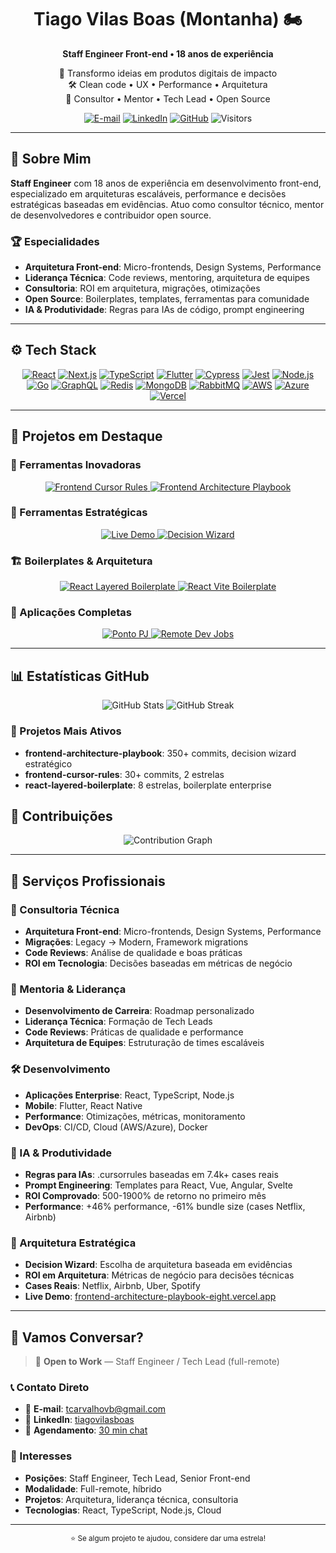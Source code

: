<div align="center">
  <h1>Tiago Vilas Boas (Montanha) 🏍️</h1>
  <strong>Staff Engineer Front-end • 18 anos de experiência</strong>

  <p>🚀 Transformo ideias em produtos digitais de impacto<br/>
     🛠️ Clean code • UX • Performance • Arquitetura<br/>
     🤝 Consultor • Mentor • Tech Lead • Open Source
  </p>

  <!-- Contatos -->
  <p>
    <a href="mailto:tcarvalhovb@gmail.com"><img alt="E-mail" src="https://img.shields.io/badge/Email-D14836?style=for-the-badge&logo=gmail&logoColor=white"/></a>
    <a href="https://www.linkedin.com/in/tiagovilasboas/"><img alt="LinkedIn" src="https://img.shields.io/badge/LinkedIn-0077B5?style=for-the-badge&logo=linkedin&logoColor=white"/></a>
    <a href="https://github.com/tiagovilasboas"><img alt="GitHub" src="https://img.shields.io/badge/GitHub-181717?style=for-the-badge&logo=github"/></a>
    <img alt="Visitors" src="https://komarev.com/ghpvc/?username=tiagovilasboas&style=for-the-badge&color=3ECF8E"/>
  </p>
</div>

---

## 🎯 Sobre Mim

**Staff Engineer** com 18 anos de experiência em desenvolvimento front-end, especializado em arquiteturas escaláveis, performance e decisões estratégicas baseadas em evidências. Atuo como consultor técnico, mentor de desenvolvedores e contribuidor open source.

### 🏆 Especialidades
- **Arquitetura Front-end**: Micro-frontends, Design Systems, Performance
- **Liderança Técnica**: Code reviews, mentoring, arquitetura de equipes
- **Consultoria**: ROI em arquitetura, migrações, otimizações
- **Open Source**: Boilerplates, templates, ferramentas para comunidade
- **IA & Produtividade**: Regras para IAs de código, prompt engineering

---

## ⚙️ Tech Stack
<p align="center">
  <!-- Front-end -->
  <a href="#"><img src="https://img.shields.io/badge/React-20232A?style=for-the-badge&logo=react&logoColor=61DAFB" alt="React"/></a>
  <a href="#"><img src="https://img.shields.io/badge/Next.js-000000?style=for-the-badge&logo=nextdotjs&logoColor=white" alt="Next.js"/></a>
  <a href="#"><img src="https://img.shields.io/badge/TypeScript-3178C6?style=for-the-badge&logo=typescript&logoColor=white" alt="TypeScript"/></a>
  <a href="#"><img src="https://img.shields.io/badge/Flutter-02569B?style=for-the-badge&logo=flutter&logoColor=white" alt="Flutter"/></a>
  <a href="#"><img src="https://img.shields.io/badge/Cypress-17202C?style=for-the-badge&logo=cypress&logoColor=white" alt="Cypress"/></a>
  <a href="#"><img src="https://img.shields.io/badge/Jest-C21325?style=for-the-badge&logo=jest&logoColor=white" alt="Jest"/></a>
  <!-- Back-end -->
  <a href="#"><img src="https://img.shields.io/badge/Node.js-339933?style=for-the-badge&logo=node.js&logoColor=white" alt="Node.js"/></a>
  <a href="#"><img src="https://img.shields.io/badge/Go-00ADD8?style=for-the-badge&logo=go&logoColor=white" alt="Go"/></a>
  <a href="#"><img src="https://img.shields.io/badge/GraphQL-E10098?style=for-the-badge&logo=graphql&logoColor=white" alt="GraphQL"/></a>
  <a href="#"><img src="https://img.shields.io/badge/Redis-DC382D?style=for-the-badge&logo=redis&logoColor=white" alt="Redis"/></a>
  <a href="#"><img src="https://img.shields.io/badge/MongoDB-47A248?style=for-the-badge&logo=mongodb&logoColor=white" alt="MongoDB"/></a>
  <a href="#"><img src="https://img.shields.io/badge/RabbitMQ-FF6600?style=for-the-badge&logo=rabbitmq&logoColor=white" alt="RabbitMQ"/></a>
  <!-- Cloud -->
  <a href="#"><img src="https://img.shields.io/badge/AWS-FF9900?style=for-the-badge&logo=amazonaws&logoColor=white" alt="AWS"/></a>
  <a href="#"><img src="https://img.shields.io/badge/Azure-0078D4?style=for-the-badge&logo=microsoftazure&logoColor=white" alt="Azure"/></a>
  <a href="#"><img src="https://img.shields.io/badge/Vercel-000000?style=for-the-badge&logo=vercel&logoColor=white" alt="Vercel"/></a>
</p>

---

## 🌟 Projetos em Destaque

### 🚀 Ferramentas Inovadoras
<p align="center">
  <a href="https://github.com/tiagovilasboas/frontend-cursor-rules">
    <img src="https://github-readme-stats.vercel.app/api/pin/?username=tiagovilasboas&repo=frontend-cursor-rules&theme=radical&hide_border=true" alt="Frontend Cursor Rules"/>
  </a>
  <a href="https://github.com/tiagovilasboas/frontend-architecture-playbook">
    <img src="https://github-readme-stats.vercel.app/api/pin/?username=tiagovilasboas&repo=frontend-architecture-playbook&theme=radical&hide_border=true" alt="Frontend Architecture Playbook"/>
  </a>
</p>

### 🎯 Ferramentas Estratégicas
<p align="center">
  <a href="https://frontend-architecture-playbook-eight.vercel.app">
    <img src="https://img.shields.io/badge/Live_Demo-000000?style=for-the-badge&logo=vercel&logoColor=white" alt="Live Demo"/>
  </a>
  <a href="https://github.com/tiagovilasboas/frontend-architecture-playbook">
    <img src="https://img.shields.io/badge/Decision_Wizard-007ACC?style=for-the-badge&logo=typescript&logoColor=white" alt="Decision Wizard"/>
  </a>
</p>

### 🏗️ Boilerplates & Arquitetura
<p align="center">
  <a href="https://github.com/tiagovilasboas/react-layered-boilerplate">
    <img src="https://github-readme-stats.vercel.app/api/pin/?username=tiagovilasboas&repo=react-layered-boilerplate&theme=radical&hide_border=true" alt="React Layered Boilerplate"/>
  </a>
  <a href="https://github.com/tiagovilasboas/react-vite-boilerplate">
    <img src="https://github-readme-stats.vercel.app/api/pin/?username=tiagovilasboas&repo=react-vite-boilerplate&theme=radical&hide_border=true" alt="React Vite Boilerplate"/>
  </a>
</p>

### 🚀 Aplicações Completas
<p align="center">
  <a href="https://github.com/tiagovilasboas/ponto-pj">
    <img src="https://github-readme-stats.vercel.app/api/pin/?username=tiagovilasboas&repo=ponto-pj&theme=radical&hide_border=true" alt="Ponto PJ"/>
  </a>
  <a href="https://github.com/tiagovilasboas/remote-dev-jobs">
    <img src="https://github-readme-stats.vercel.app/api/pin/?username=tiagovilasboas&repo=remote-dev-jobs&theme=radical&hide_border=true" alt="Remote Dev Jobs"/>
  </a>
</p>

---

## 📊 Estatísticas GitHub
<p align="center">
  <img src="https://github-readme-stats.vercel.app/api?username=tiagovilasboas&show_icons=true&theme=radical&hide_border=true" alt="GitHub Stats"/>
  <img src="https://github-readme-streak-stats.herokuapp.com/?user=tiagovilasboas&theme=radical&hide_border=true" alt="GitHub Streak"/>
</p>

### 🚀 Projetos Mais Ativos
- **frontend-architecture-playbook**: 350+ commits, decision wizard estratégico
- **frontend-cursor-rules**: 30+ commits, 2 estrelas
- **react-layered-boilerplate**: 8 estrelas, boilerplate enterprise

## 🤝 Contribuições
<p align="center">
  <img src="https://github-readme-activity-graph.vercel.app/graph?username=tiagovilasboas&theme=radical&hide_border=true" alt="Contribution Graph"/>
</p>

---

## 💼 Serviços Profissionais

### 🎯 Consultoria Técnica
- **Arquitetura Front-end**: Micro-frontends, Design Systems, Performance
- **Migrações**: Legacy → Modern, Framework migrations
- **Code Reviews**: Análise de qualidade e boas práticas
- **ROI em Tecnologia**: Decisões baseadas em métricas de negócio

### 🚀 Mentoria & Liderança
- **Desenvolvimento de Carreira**: Roadmap personalizado
- **Liderança Técnica**: Formação de Tech Leads
- **Code Reviews**: Práticas de qualidade e performance
- **Arquitetura de Equipes**: Estruturação de times escaláveis

### 🛠️ Desenvolvimento
- **Aplicações Enterprise**: React, TypeScript, Node.js
- **Mobile**: Flutter, React Native
- **Performance**: Otimizações, métricas, monitoramento
- **DevOps**: CI/CD, Cloud (AWS/Azure), Docker

### 🤖 IA & Produtividade
- **Regras para IAs**: .cursorrules baseadas em 7.4k+ cases reais
- **Prompt Engineering**: Templates para React, Vue, Angular, Svelte
- **ROI Comprovado**: 500-1900% de retorno no primeiro mês
- **Performance**: +46% performance, -61% bundle size (cases Netflix, Airbnb)

### 🎯 Arquitetura Estratégica
- **Decision Wizard**: Escolha de arquitetura baseada em evidências
- **ROI em Arquitetura**: Métricas de negócio para decisões técnicas
- **Cases Reais**: Netflix, Airbnb, Uber, Spotify
- **Live Demo**: [frontend-architecture-playbook-eight.vercel.app](https://frontend-architecture-playbook-eight.vercel.app)

---

## 💬 Vamos Conversar?

> 🚀 **Open to Work** — Staff Engineer / Tech Lead (full-remote)

### 📞 Contato Direto
- 📧 **E-mail**: [tcarvalhovb@gmail.com](mailto:tcarvalhovb@gmail.com)
- 💼 **LinkedIn**: [tiagovilasboas](https://www.linkedin.com/in/tiagovilasboas/)
- 📅 **Agendamento**: [30 min chat](https://calendly.com/tcarvalhovb/)

### 🎯 Interesses
- **Posições**: Staff Engineer, Tech Lead, Senior Front-end
- **Modalidade**: Full-remote, híbrido
- **Projetos**: Arquitetura, liderança técnica, consultoria
- **Tecnologias**: React, TypeScript, Node.js, Cloud

---

<div align="center">
  <sub>⭐ Se algum projeto te ajudou, considere dar uma estrela!</sub>
</div>


